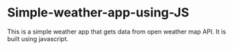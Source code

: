 # Simple-weather-app-using-JS
This is a simple weather app that gets data from open weather map API.
It is built using javascript.

